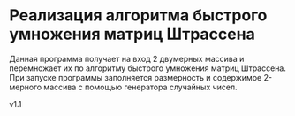 # Реализация алгоритма быстрого умножения матриц Штрассена

Данная программа получает на вход 2 двумерных массива и перемножает их по алгоритму быстрого умножения матриц Штрассена. При запуске программы заполняется размерность и содержимое 2-мерного массива с помощью генератора случайных чисел. 

v1.1
